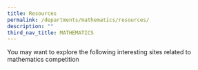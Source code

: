 ```yaml
---
title: Resources
permalink: /departments/mathematics/resources/
description: ""
third_nav_title: MATHEMATICS
---
```

You may want to explore the following interesting sites related to mathematics competition